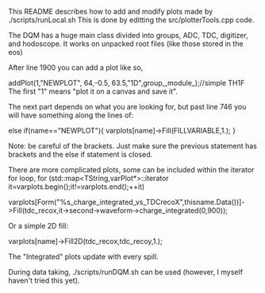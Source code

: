This README describes how to add and modify plots made by ./scripts/runLocal.sh
This is done by editting the src/plotterTools.cpp code. 

The DQM has a huge main class divided into groups, ADC, TDC, digitizer, and hodoscope. It works on unpacked root files (like those stored in the eos)

After line 1900 you can add a plot like so,

addPlot(1,"NEWPLOT", 64,-0.5, 63.5,"1D",group_,module_);//simple TH1F 
The first "1" means "plot it on a canvas and save it".

The next part depends on what you are looking for, but past line 746 you will have something along the lines of:

else if(name=="NEWPLOT"){
   varplots[name]->Fill(FILLVARIABLE,1.);
}

Note: be careful of the brackets. Just make sure the previous statement has brackets and the else if statement is closed. 

There are more complicated plots, some can be included within the iterator for loop,  for (std::map<TString,varPlot<float>*>::iterator it=varplots.begin();it!=varplots.end();++it)

   varplots[Form("%s_charge_integrated_vs_TDCrecoX",thisname.Data())]->Fill(tdc_recox,it->second->waveform->charge_integrated(0,900));

Or a simple 2D fill:

   varplots[name]->Fill2D(tdc_recox,tdc_recoy,1.);

The "Integrated" plots update with every spill. 

During data taking, ./scripts/runDQM.sh can be used (however, I myself haven't tried this yet). 


